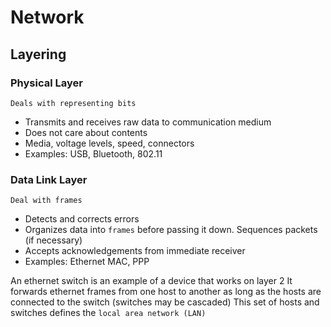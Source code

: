 # Network

## Layering

### Physical Layer

`Deals with representing bits`

* Transmits and receives raw data to communication medium
* Does not care about contents
* Media, voltage levels, speed, connectors
* Examples: USB, Bluetooth, 802.11

### Data Link Layer

`Deal with frames`

* Detects and corrects errors
* Organizes data into `frames` before passing it down. Sequences packets (if necessary)
* Accepts acknowledgements from immediate receiver
* Examples: Ethernet MAC, PPP

An ethernet switch is an example of a device that works on layer 2 It forwards ethernet frames from one host to another as long as the hosts are connected to the switch (switches may be cascaded) This set of hosts and switches defines the `local area network (LAN)`
